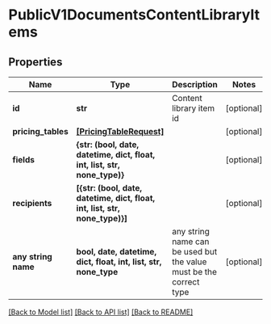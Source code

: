 # PublicV1DocumentsContentLibraryItems


## Properties
Name | Type | Description | Notes
------------ | ------------- | ------------- | -------------
**id** | **str** | Content library item id | [optional] 
**pricing_tables** | [**[PricingTableRequest]**](PricingTableRequest.md) |  | [optional] 
**fields** | **{str: (bool, date, datetime, dict, float, int, list, str, none_type)}** |  | [optional] 
**recipients** | **[{str: (bool, date, datetime, dict, float, int, list, str, none_type)}]** |  | [optional] 
**any string name** | **bool, date, datetime, dict, float, int, list, str, none_type** | any string name can be used but the value must be the correct type | [optional]

[[Back to Model list]](../README.md#documentation-for-models) [[Back to API list]](../README.md#documentation-for-api-endpoints) [[Back to README]](../README.md)


